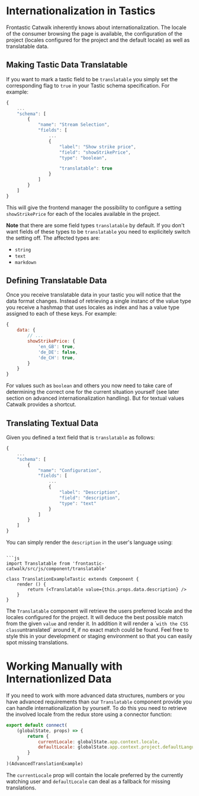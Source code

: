 # Internationalization in Tastics

Frontastic Catwalk inherently knows about internationalization. The locale of
the consumer browsing the page is available, the configuration of the project
(locales configured for the project and the default locale) as well as
translatable data.

## Making Tastic Data Translatable

If you want to mark a tastic field to be `translatable` you simply set the
corresponding flag to `true` in your Tastic schema specification. For example:

```js
{
    ...
    "schema": [
        {
            "name": "Stream Selection",
            "fields": [
                ...
                {
                    "label": "Show strike price",
                    "field": "showStrikePrice",
                    "type": "boolean",

                    "translatable": true
                }
            ]
        }
    ]
}

```

This will give the frontend manager the possibility to configure a setting
`showStrikePrice` for each of the locales available in the project.

**Note** that there are some field types `translatable` by default. If you
don't want fields of these types to be `translatable` you need to explicitely
switch the setting off. The affected types are:

- `string`
- `text`
- `markdown`

## Defining Translatable Data

Once you receive translatable data in your tastic you will notice that the data
format changes. Instead of retrieving a single instanc of the value type you
receive a hashmap that uses locales as index and has a value type assigned to
each of these keys. For example:

```js
{
    data: {
        // ...
        showStrikePrice: {
            'en_GB': true,
            'de_DE': false,
            'de_CH': true,
        }
    }
}
```

For values such as `boolean` and others you now need to take care of
determining the correct one for the current situation yourself (see later
section on advanced internationalization handling). But for textual values
Catwalk provides a shortcut.

## Translating Textual Data

Given you defined a text field that is `translatable` as follows:

```js
{
    ...
    "schema": [
        {
            "name": "Configuration",
            "fields": [
                ...
                {
                    "label": "Description",
                    "field": "description",
                    "type": "text"
                }
            ]
        }
    ]
}
```

You can simply render the `description` in the user's language using:

```

```js
import Translatable from 'frontastic-catwalk/src/js/component/translatable'

class TranslationExampleTastic extends Component {
    render () {
        return (<Translatable value={this.props.data.description} />
    }
}

```

The `Translatable` component will retrieve the users preferred locale and the
locales configured for the project. It will deduce the best possible match from
the given `value` and render it. In addition it will render a ´<span>` with the
CSS class `untranslated` around it, if no exact match could be found. Feel free
to style this in your development or staging environment so that you can easily
spot missing translations.

# Working Manually with Internationlized Data

If you need to work with more advanced data structures, numbers or you have
advanced requirements than our `Translatable` component provide you can handle
internationalization by yourself. To do this you need to retrieve the involved
locale from the redux store using a connector function:

```js
export default connect(
    (globalState, props) => {
        return {
            currentLocale: globalState.app.context.locale,
            defaultLocale: globalState.app.context.project.defaultLanguage
        }
    }
)(AdvancedTranslationExample)
```

The `currentLocale` prop will contain the locale preferred by the currently
watching user and `defaultLocale` can deal as a fallback for missing
translations.
